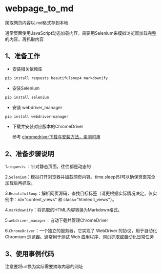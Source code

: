 # webpage_to_md
爬取网页内容以.md格式存到本地

通常页面使用JavaScript动态加载内容，需要用Selenium来模拟浏览器加载完整的内容，再抓取内容
## 1、准备工作
 - 安装相关依赖库
```bash
pip install requests beautifulsoup4 markdownify 
```
 - 安装Selenium

```bash
pip install selenium
```

 - 安装 webdriver_manager
 

```bash
pip install webdriver-manager
```

 - 下载并安装对应版本的ChromeDriver

    参考 [chromedriver下载与安装方法，亲测可用](https://blog.csdn.net/zhoukeguai/article/details/113247342)
 
##  2、准备步骤说明
1.`requests` ：针对静态页面，往往都是动态的

2.`Selenium`：模拟打开浏览器并加载网页内容。time.sleep(5)可以确保页面完全加载后再抓取。

3.`BeautifulSoup`：解析网页源码，查找目标标签（请更根据实际情况决定，仅实例中：id="content_views" 和 class="htmledit_views"）。

4.`markdownify`：将抓取的HTML内容转换为Markdown格式。

5.`webdriver_manager`：自动下载并管理ChromeDriver

6.`ChromeDriver`：一个独立的服务器，它实现了 WebDriver 的协议，用于自动化 Chromium 浏览器。通常用于测试 Web 应用程序、网页抓取或自动化日常任务
## 3、使用事例代码
注意要将url换为实际需要摘取内容的网址
